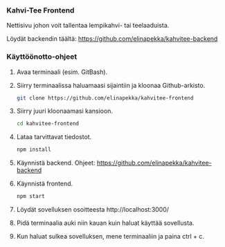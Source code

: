 ### Kahvi-Tee Frontend
Nettisivu johon voit tallentaa lempikahvi- tai teelaaduista.

Löydät backendin täältä: https://github.com/elinapekka/kahvitee-backend

### Käyttöönotto-ohjeet

1. Avaa terminaali (esim. GitBash).

2. Siirry terminaalissa haluamaasi sijaintiin ja kloonaa Github-arkisto.
   ```sh
   git clone https://github.com/elinapekka/kahvitee-frontend
   ```

3. Siirry juuri kloonaamasi kansioon.
   ```sh
   cd kahvitee-frontend
   ```

4. Lataa tarvittavat tiedostot.
   ```sh
   npm install
   ```

5. Käynnistä backend. Ohjeet: https://github.com/elinapekka/kahvitee-backend

6. Käynnistä frontend.
   ```sh
   npm start
   ```

7. Löydät sovelluksen osoitteesta http://localhost:3000/

8. Pidä terminaalia auki niin kauan kuin haluat käyttää sovellusta.

9. Kun haluat sulkea sovelluksen, mene terminaaliin ja paina ctrl + c.